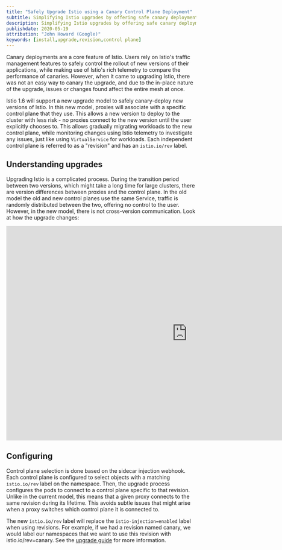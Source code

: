 ```yaml
---
title: "Safely Upgrade Istio using a Canary Control Plane Deployment"
subtitle: Simplifying Istio upgrades by offering safe canary deployments of the control plane
description: Simplifying Istio upgrades by offering safe canary deployments of the control plane.
publishdate: 2020-05-19
attribution: "John Howard (Google)"
keywords: [install,upgrade,revision,control plane]
---
```


Canary deployments are a core feature of Istio. Users rely on Istio's traffic management features to safely control the rollout of new versions of their applications, while making use of Istio's rich telemetry to compare the performance of canaries. However, when it came to upgrading Istio, there was not an easy way to canary the upgrade, and due to the in-place nature of the upgrade, issues or changes found affect the entire mesh at once.

Istio 1.6 will support a new upgrade model to safely canary-deploy new versions of Istio. In this new model, proxies will associate with a specific control plane that they use. This allows a new version to deploy to the cluster with less risk - no proxies connect to the new version until the user explicitly chooses to. This allows gradually migrating workloads to the new control plane, while monitoring changes using Istio telemetry to investigate any issues, just like using `VirtualService` for workloads. Each independent control plane is referred to as a "revision" and has an `istio.io/rev` label.

## Understanding upgrades

Upgrading Istio is a complicated process. During the transition period between two versions, which might take a long time for large clusters, there are version differences between proxies and the control plane. In the old model the old and new control planes use the same Service, traffic is randomly distributed between the two, offering no control to the user. However, in the new model, there is not cross-version communication. Look at how the upgrade changes:

<iframe src="https://docs.google.com/presentation/d/e/2PACX-1vSbj4B52oEtQ8wGvmaSy29Zao3Q8Ex-w6JaripuJThMTK4F4bxDZkyNUSaexz8Rp8v4QCuDB2dAZkrv/embed?start=false&loop=true&delayms=3000" frameborder="0" width="960" height="569" allowfullscreen="true" mozallowfullscreen="true" webkitallowfullscreen="true"></iframe>

## Configuring

Control plane selection is done based on the sidecar injection webhook. Each control plane is configured to select objects with a matching `istio.io/rev` label on the namespace. Then, the upgrade process configures the pods to connect to a control plane specific to that revision. Unlike in the current model, this means that a given proxy connects to the same revision during its lifetime. This avoids subtle issues that might arise when a proxy switches which control plane it is connected to.

The new `istio.io/rev` label will replace the `istio-injection=enabled` label when using revisions. For example, if we had a revision named canary, we would label our namespaces that we want to use this revision with istio.io/rev=canary. See the [upgrade guide](/pt-br/docs/setup/upgrade) for more information.
